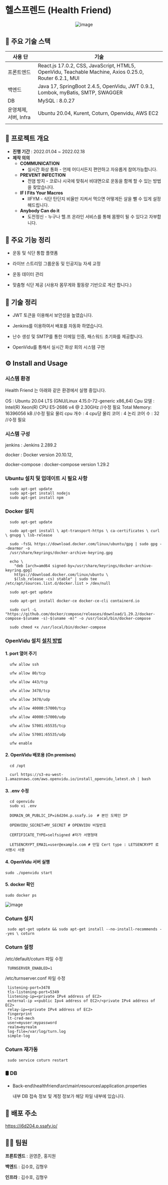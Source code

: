 # 헬스프렌드 (Health Friend)
<div align="center">

![image](https://user-images.githubusercontent.com/87481266/151474591-837f81bf-cf37-4ad1-a8d8-e940484fb6c8.png)

</div>

## 💼 주요 기술 스택

| 사용 단 | 기술 |
| ------ | ------ |
| 프론트엔드 | React.js 17.0.2, CSS, JavaScript, HTML5, OpenVidu, Teachable Machine, Axios 0.25.0, Router 6.2.1, MUI  |
| 백엔드 | Java 17, SpringBoot 2.4.5, OpenVidu, JWT 0.9.1, Lombok, myBatis, SMTP, SWAGGER |
| DB | MySQL : 8.0.27  |
| 운영체제, 서버, Infra | Ubuntu 20.04, Kurent, Coturn, Openvidu, AWS EC2 |
|  |  |


## 📝 프로젝트 개요

- **진행 기간** : 2022.01.04 ~ 2022.02.18
- **제작 의의**
  - **COMMUNICATION**
    - 실시간 화상 통화 - 언제 어디서든지 편안하고 자유롭게 참여가능합니다.
  - **PREVENT INFECTION**
    - 전염 방지 - 코로나 시국에 맞춰서 비대면으로 운동을 함께 할 수 있는 방법을 찾았습니다.
  - **IF I Fits Your Macros**
    - IIFYM - 식단 탄단지 비율만 지켜서 먹으면 어떻게든 살을 뺄 수 있게 설정해드립니다.
  - **Anybody Can do it**
    - 도전정신 - 누구나 헬.프 온라인 서비스를 통해 몸짱이 될 수 있다고 자부합니다.


## 🦺 주요 기능 정리

- 운동 및 식단 통합 플랫폼

- 라이브 스트리밍 그룹운동 및 인공지능 자세 교정

- 운동 데이터 관리

- 맞춤형 식단 제공 (사용자 몸무게와 활동량 기반으로 계산 합니다.)

## 🔧 기술 정리

- JWT 토큰을 이용해서 보안성을 높였습니다.

- Jenkins를 이용하여서 배포를 자동화 하였습니다.

- 난수 생성 및 SMTP를 통한 이메일 인증, 패스워드 초기화를 제공합니다.

- OpenVidu를 통해서 실시간 화상 회의 시스템 구현


## ⚙️ Install and Usage

### 시스템 환경
Health Friend 는 아래와 같은 환경에서 실행 중입니다.

  OS : Ubuntu 20.04 LTS (GNU/Linux 4.15.0-72-generic x86_64)
  Cpu 모델 : Intel(R) Xeon(R) CPU E5-2686 v4 @ 2.30GHz //수정 필요
  Total Memory: 16396056 kB //수정 필요
  물리 cpu 개수 : 4 cpu당 물리 코어 : 4 논리 코어 수 : 32 //수정 필요

### 시스템 구성

  jenkins : Jenkins 2.289.2

  docker : Docker version 20.10.12,

  docker-compose : docker-compose version 1.29.2

### Ubuntu 설치 및 업데이트 시 필요 사항

```
  sudo apt-get update
  sudo apt-get install nodejs
  sudo apt-get install npm
```

### Docker 설치

```
  sudo apt-get update

  sudo apt-get install \ apt-transport-https \ ca-certificates \ curl \ gnupg \ lsb-release
    
  sudo -fsSL https://download.docker.com/linux/ubuntu/gpg | sudo gpg --dearmor -o
  /usr/share/keyrings/docker-archive-keyring.gpg

  echo \
    "deb [arch=amd64 signed-by=/usr/share/keyrings/docker-archive-keyring.gpg]
    https://download.docker.com/linux/ubuntu \
    $(lsb_release -cs) stable" | sudo tee /etc/apt/sources.list.d/docker.list > /dev/null
    
  sudo apt-get update

  sudo apt-get install docker-ce docker-ce-cli containerd.io

  sudo curl -L "https://github.com/docker/compose/releases/download/1.29.2/docker-compose-$(uname -s)-$(uname -m)" -o /usr/local/bin/docker-compose

  sudo chmod +x /usr/local/bin/docker-compose
```

### OpenVidu 설치 [설치 방법](https://docs.openvidu.io/en/2.19.0/deployment/ce/on-premises/#close-ports-to-avoid-external-attacks)


#### 1. port 열어 주기

```
  ufw allow ssh

  ufw allow 80/tcp

  ufw allow 443/tcp

  ufw allow 3478/tcp

  ufw allow 3478/udp

  ufw allow 40000:57000/tcp

  ufw allow 40000:57000/udp

  ufw allow 57001:65535/tcp

  ufw allow 57001:65535/udp

  ufw enable
```

#### 2. OpenVidu 배포용 (On premises)

```
  cd /opt

  curl https://s3-eu-west-1.amazonaws.com/aws.openvidu.io/install_openvidu_latest.sh | bash
```
#### 3. .env 수정

```
  cd openvidu
  sudo vi .env
```

```
  DOMAIN_OR_PUBLIC_IP=i6d204.p.ssafy.io  # 본인 도메인 IP

  OPENVIDU_SECRET=MY_SECRET # OPENVIDU 비밀번호

  CERTIFICATE_TYPE=selfsigned #자가 서명형태

  LETSENCRYPT_EMAIL=user@example.com # 만일 Cert type : LETSENCRYPT 로 서명시 사용
```

#### 4. OpenVidu 서버 실행

```
sudo ./openvidu start
```

#### 5. docker 확인

```
sudo docker ps
```
![image](https://user-images.githubusercontent.com/87481266/154408585-df3bef34-da7a-490b-a893-ef3bb2503ce3.png)


### Coturn 설치

```
 sudo apt-get update && sudo apt-get install --no-install-recommends --yes \ coturn
```

### Coturn 설정

/etc/default/coturn 파일 수정

```
 TURNSERVER_ENABLED=1
```

/etc/turnserver.conf 파일 수정

```
 listening-port=3478
 tls-listening-port=5349
 listening-ip=<private IPv4 address of EC2>
 external-ip =<public Ipv4 address of EC2>/<private IPv4 address of EC2>
 relay-ip=<private IPv4 address of EC2>
 fingerprint
 lt-cred-mech
 user=myuser:mypassword
 realm=myrealm
 log-file=/var/log/turn.log
 simple-log
```

### Coturn 재가동

```
 sudo service coturn restart
```

### 🛢 DB

- Back-end\healthfriend\src\main\resources\application.properties
  
    내부 DB 접속 정보 및 계정 정보가 해당 파일 내부에 있습니다.



## 💾 배포 주소

https://i6d204.p.ssafy.io/


## 🤝🏻 팀원

**프론트엔드** : 권영준, 홍지원
      
**백엔드** : 김수호, 김형우
     
**인프라** : 김수호, 김형우
